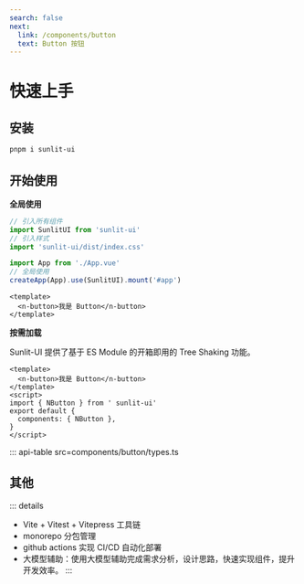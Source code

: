 ```yaml
---
search: false
next:
  link: /components/button
  text: Button 按钮
---
```


# 快速上手

## 安装

```bash
pnpm i sunlit-ui
```

## 开始使用

**全局使用**

```js
// 引入所有组件
import SunlitUI from 'sunlit-ui'
// 引入样式
import 'sunlit-ui/dist/index.css'

import App from './App.vue'
// 全局使用
createApp(App).use(SunlitUI).mount('#app')
```

```vue
<template>
  <n-button>我是 Button</n-button>
</template>
```

**按需加载**

Sunlit-UI 提供了基于 ES Module 的开箱即用的 Tree Shaking 功能。

```vue
<template>
  <n-button>我是 Button</n-button>
</template>
<script>
import { NButton } from ' sunlit-ui'
export default {
  components: { NButton },
}
</script>
```

::: api-table src=components/button/types.ts

## 其他

::: details

- Vite + Vitest + Vitepress 工具链
- monorepo 分包管理
- github actions 实现 CI/CD 自动化部署
- 大模型辅助：使用大模型辅助完成需求分析，设计思路，快速实现组件，提升开发效率。
  :::
